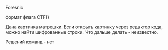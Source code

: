 Foresnic

формат флага CTF{}

Дана картинка матрешки. Если открыть картинку через редактор кода, можно найти шифрованные строки. Что дальше делать - неизвестно.

Решений команд - нет